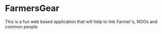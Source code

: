 # FarmersGear
This is a fun web based application that will help to link Farmer's, NGOs and common people.
